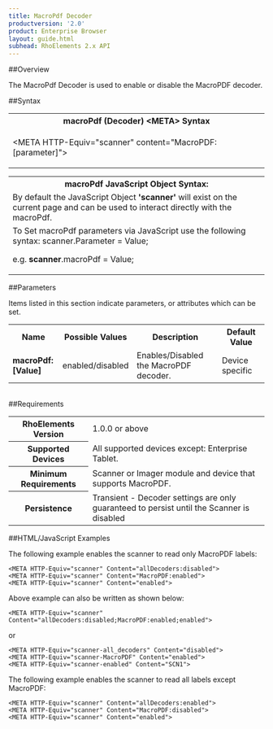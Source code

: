```yaml
---
title: MacroPdf Decoder
productversion: '2.0'
product: Enterprise Browser
layout: guide.html
subhead: RhoElements 2.x API
---
```


##Overview

The MacroPdf Decoder is used to enable or disable the MacroPDF decoder.

##Syntax

<table class="re-table"><tr><th class="tableHeading">macroPdf (Decoder) &lt;META&gt; Syntax
</th></tr><tr><td class="clsSyntaxCells clsOddRow"><p>&lt;META HTTP-Equiv="scanner" content="MacroPDF:[parameter]"&gt;</p></td></tr></table>
<table class="re-table"><tr><th class="tableHeading">macroPdf JavaScript Object Syntax:</th></tr><tr><td class="clsSyntaxCells clsOddRow">
By default the JavaScript Object <b>'scanner'</b> will exist on the current page and can be used to interact directly with the macroPdf.
</td></tr><tr><td class="clsSyntaxCells clsEvenRow">
To Set macroPdf parameters via JavaScript use the following syntax: scanner.Parameter = Value;
<P />e.g. <b>scanner</b>.macroPdf = Value;
</td></tr></table>

##Parameters


Items listed in this section indicate parameters, or attributes which can be set.
<table class="re-table"><col width="20%" /><col width="20%" /><col width="38%" /><col width="22%" /><tr><th class="tableHeading">Name</th><th class="tableHeading">Possible Values</th><th class="tableHeading">Description</th><th class="tableHeading">Default Value</th></tr><tr><td class="clsSyntaxCells clsOddRow"><b>macroPdf:[Value]
</b></td><td class="clsSyntaxCells clsOddRow">enabled/disabled</td><td class="clsSyntaxCells clsOddRow">Enables/Disabled the MacroPDF decoder.</td><td class="clsSyntaxCells clsOddRow">Device specific</td></tr></table>
<table class="re-table"><col width="78%" /><col width="8%" /><col width="1%" /><col width="5%" /><col width="1%" /><col width="5%" /><col width="2%" /></table>





##Requirements

<table class="re-table"><tr><th class="tableHeading">RhoElements Version</th><td class="clsSyntaxCell clsEvenRow">1.0.0 or above
</td></tr><tr><th class="tableHeading">Supported Devices</th><td class="clsSyntaxCell clsOddRow">All supported devices except: Enterprise Tablet.</td></tr><tr><th class="tableHeading">Minimum Requirements</th><td class="clsSyntaxCell clsOddRow">Scanner or Imager module and device that supports MacroPDF.</td></tr><tr><th class="tableHeading">Persistence</th><td class="clsSyntaxCell clsEvenRow">Transient - Decoder settings are only guaranteed to persist until the Scanner is disabled</td></tr></table>


##HTML/JavaScript Examples

The following example enables the scanner to read only MacroPDF labels:

	<META HTTP-Equiv="scanner" Content="allDecoders:disabled">
	<META HTTP-Equiv="scanner" Content="MacroPDF:enabled">
	<META HTTP-Equiv="scanner" Content="enabled">
	
Above example can also be written as shown below:

	<META HTTP-Equiv="scanner" Content="allDecoders:disabled;MacroPDF:enabled;enabled">
	
or

	<META HTTP-Equiv="scanner-all_decoders" Content="disabled">
	<META HTTP-Equiv="scanner-MacroPDF" Content="enabled">
	<META HTTP-Equiv="scanner-enabled" Content="SCN1">
	
The following example enables the scanner to read all labels except MacroPDF:

	<META HTTP-Equiv="scanner" Content="allDecoders:enabled">
	<META HTTP-Equiv="scanner" Content="MacroPDF:disabled">
	<META HTTP-Equiv="scanner" Content="enabled">
	





